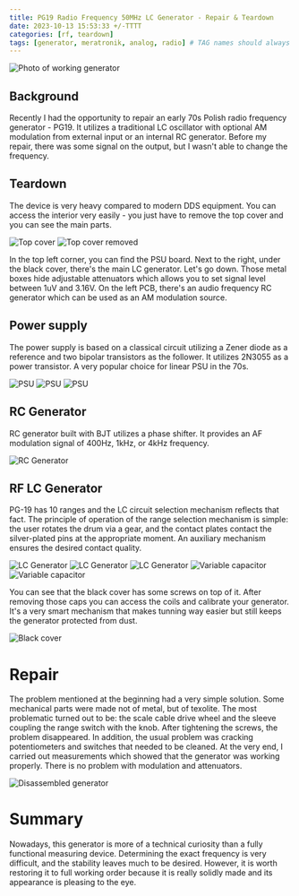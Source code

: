 ```yaml
---
title: PG19 Radio Frequency 50MHz LC Generator - Repair & Teardown
date: 2023-10-13 15:53:33 +/-TTTT
categories: [rf, teardown]
tags: [generator, meratronik, analog, radio] # TAG names should always be lowercase
---
```


![Photo of working generator](/assets/posts_images/2023-10-13/IMG_20230929_085325.jpg)

## Background

Recently I had the opportunity to repair an early 70s Polish radio frequency generator - PG19. It utilizes a traditional LC oscillator with optional AM modulation from external input or an internal RC generator. Before my repair, there was some signal on the output, but I wasn't able to change the frequency.

## Teardown

The device is very heavy compared to modern DDS equipment. You can access the interior very easily - you just have to remove the top cover and you can see the main parts.

![Top cover](/assets/posts_images/2023-10-13/IMG_20230929_085339.jpg)
![Top cover removed](/assets/posts_images/2023-10-13/IMG_20230928_134645.jpg)

In the top left corner, you can find the PSU board. Next to the right, under the black cover, there's the main LC generator. Let's go down. Those metal boxes hide adjustable attenuators which allows you to set signal level between 1uV and 3.16V. On the left PCB, there's an audio frequency RC generator which can be used as an AM modulation source.

## Power supply

The power supply is based on a classical circuit utilizing a Zener diode as a reference and two bipolar transistors as the follower. It utilizes 2N3055 as a power transistor. A very popular choice for linear PSU in the 70s.

![PSU](/assets/posts_images/2023-10-13/IMG_20230928_095210.jpg)
![PSU](/assets/posts_images/2023-10-13/IMG_20230928_123113.jpg)
![PSU](/assets/posts_images/2023-10-13/IMG_20230928_123222.jpg)

## RC Generator

RC generator built with BJT utilizes a phase shifter. It provides an AF modulation signal of 400Hz, 1kHz, or 4kHz frequency.

![RC Generator](/assets/posts_images/2023-10-13/IMG_20230928_134645(copy).jpg)

## RF LC Generator

PG-19 has 10 ranges and the LC circuit selection mechanism reflects that fact. The principle of operation of the range selection mechanism is simple: the user rotates the drum via a gear, and the contact plates contact the silver-plated pins at the appropriate moment. An auxiliary mechanism ensures the desired contact quality.

![LC Generator](/assets/posts_images/2023-10-13/IMG_20230928_122310.jpg)
![LC Generator](/assets/posts_images/2023-10-13/IMG_20230928_122337.jpg)
![LC Generator](/assets/posts_images/2023-10-13/IMG_20230928_122401.jpg)
![Variable capacitor](/assets/posts_images/2023-10-13/IMG_20230928_122743.jpg)
![Variable capacitor](/assets/posts_images/2023-10-13/IMG_20230928_122738.jpg)

You can see that the black cover has some screws on top of it. After removing those caps you can access the coils and calibrate your generator. It's a very smart mechanism that makes tunning way easier but still keeps the generator protected from dust.

![Black cover](/assets/posts_images/2023-10-13/IMG_20230928_123204.jpg)

# Repair

The problem mentioned at the beginning had a very simple solution. Some mechanical parts were made not of metal, but of texolite. The most problematic turned out to be: the scale cable drive wheel and the sleeve coupling the range switch with the knob. After tightening the screws, the problem disappeared. In addition, the usual problem was cracking potentiometers and switches that needed to be cleaned. At the very end, I carried out measurements which showed that the generator was working properly. There is no problem with modulation and attenuators.

![Disassembled generator](/assets/posts_images/2023-10-13/IMG_20230928_122300.jpg)

# Summary

Nowadays, this generator is more of a technical curiosity than a fully functional measuring device. Determining the exact frequency is very difficult, and the stability leaves much to be desired. However, it is worth restoring it to full working order because it is really solidly made and its appearance is pleasing to the eye.